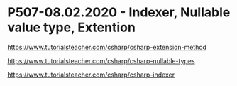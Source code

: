 # P507-08.02.2020 - Indexer, Nullable value type, Extention


https://www.tutorialsteacher.com/csharp/csharp-extension-method

https://www.tutorialsteacher.com/csharp/csharp-nullable-types

https://www.tutorialsteacher.com/csharp/csharp-indexer
